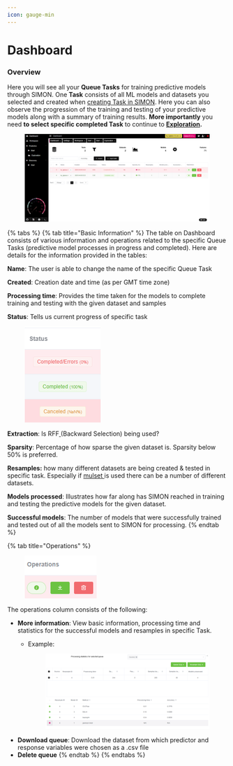 ```yaml
---
icon: gauge-min
---
```


# Dashboard

### Overview

Here you will see all your **Queue Tasks** for training predictive models through SIMON. One **Task** consists of all ML models and datasets you selected and created when [creating Task in SIMON](../data-analysis/predictive/#id-1.-simon-machine-learning). Here you can also observe the progression of the training and testing of your predictive models along with a summary of training results. **More importantly** you need **to select specific completed Task** to continue to [**Exploration**](../data-analysis/predictive/exploration/)**.**

<figure><img src="../.gitbook/assets/PANDORA Dashboard.png" alt=""><figcaption></figcaption></figure>

{% tabs %}
{% tab title="Basic Information" %}
The table on Dashboard consists of various information and operations related to the specific Queue Tasks (predictive model processes in progress and completed). Here are details for the information provided in the tables:&#x20;

**Name**: The user is able to change the name of the specific Queue Task

**Created**: Creation date and time (as per GMT time zone)

**Processing time**: Provides the time taken for the models to complete training and testing with the given dataset and samples

**Status**: Tells us current progress of specific task

<figure><img src="../.gitbook/assets/image (1) (1).png" alt=""><figcaption></figcaption></figure>

**Extraction**: Is RFF[ ](../data-analysis/predictive/simon/multiset-intersection.md)(Backward Selection) being used?

**Sparsity**: Percentage of how sparse the given dataset is. Sparsity below 50% is preferred.

**Resamples:** how many different datasets are being created & tested in specific task. Especially if [mulset ](../data-analysis/predictive/simon/multiset-intersection.md)is used there can be a number of different datasets.

**Models processed**: Illustrates how far along has SIMON reached in training and testing the predictive models for the given dataset.

**Successful models**: The number of models that were successfully trained and tested out of all the models sent to SIMON for processing.&#x20;
{% endtab %}

{% tab title="Operations" %}
<figure><img src="../.gitbook/assets/image (1) (1) (1).png" alt=""><figcaption></figcaption></figure>

The operations column consists of the following:&#x20;

* **More information**: View basic information, processing time and statistics for the successful models and resamples in specific Task.
  *   Example:

      <figure><img src="../.gitbook/assets/image (3).png" alt=""><figcaption></figcaption></figure>
* **Download queue**: Download the dataset from which predictor and response variables were chosen as a .csv file
* **Delete queue**
{% endtab %}
{% endtabs %}

